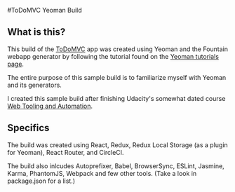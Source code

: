 #ToDoMVC Yeoman Build

## What is this?

This build of the [ToDoMVC](http://todomvc.com/) app was created using Yeoman and the Fountain webapp generator by following the tutorial found on the [Yeoman tutorials page](http://yeoman.io/codelab/). 

The entire purpose of this sample build is to familiarize myself with Yeoman and its generators.

I created this sample build after finishing Udacity's somewhat dated course [Web Tooling and Automation](https://classroom.udacity.com/courses/ud892).

## Specifics

The build was created using React, Redux, Redux Local Storage (as a plugin for Yeoman), React Router, and CircleCI.

The build also inlcudes Autoprefixer, Babel, BrowserSync, ESLint, Jasmine, Karma, PhantomJS, Webpack and few other tools. (Take a look in package.json for a list.)